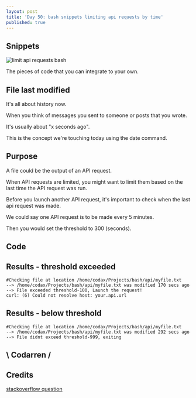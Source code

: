 ```yaml
---
layout: post
title: 'Day 50: bash snippets limiting api requests by time'
published: true
---
```

## Snippets
![limit api requests bash](https://github.com/codarrenvelvindron/codarrenvelvindron.github.io/raw/master/images/limit_api_req_curl.png)

The pieces of code that you can integrate to your own.

## File last modified
It's all about history now.

When you think of messages you sent to someone or posts that you wrote.

It's usually about "x seconds ago".

This is the concept we're touching today using the date command.

## Purpose
A file could be the output of an API request.

When API requests are limited, you might want to limit them based on the last time the API request was run.

Before you launch another API request, it's important to check when the last api request was made.

We could say one API request is to be made every 5 minutes.

Then you would set the threshold to 300 (seconds).

## Code
<script src="https://gist.github.com/codarrenvelvindron/869f841a5326f92dbbe32987bbff4c2d.js"></script>

## Results - threshold exceeded
```
#Checking file at location /home/codax/Projects/bash/api/myfile.txt
--> /home/codax/Projects/bash/api/myfile.txt was modified 170 secs ago
--> File exceeded threshold-100, Launch the request!
curl: (6) Could not resolve host: your.api.url
```

## Results - below threshold
```
#Checking file at location /home/codax/Projects/bash/api/myfile.txt
--> /home/codax/Projects/bash/api/myfile.txt was modified 292 secs ago
--> File didnt exceed threshold-999, exiting
```

## \ Codarren /

## Credits
[stackoverflow question](https://stackoverflow.com/questions/1819187/test-a-file-date-with-bash)
